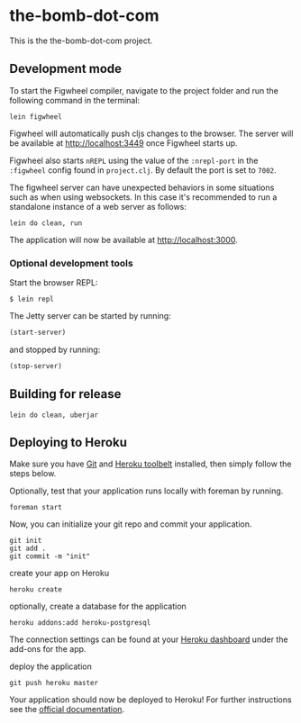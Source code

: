 # the-bomb-dot-com

This is the the-bomb-dot-com project.

## Development mode

To start the Figwheel compiler, navigate to the project folder and run the following command in the terminal:

```
lein figwheel
```

Figwheel will automatically push cljs changes to the browser. The server will be available at [http://localhost:3449](http://localhost:3449) once Figwheel starts up. 

Figwheel also starts `nREPL` using the value of the `:nrepl-port` in the `:figwheel`
config found in `project.clj`. By default the port is set to `7002`.

The figwheel server can have unexpected behaviors in some situations such as when using
websockets. In this case it's recommended to run a standalone instance of a web server as follows:

```
lein do clean, run
```

The application will now be available at [http://localhost:3000](http://localhost:3000).


### Optional development tools

Start the browser REPL:

```
$ lein repl
```
The Jetty server can be started by running:

```clojure
(start-server)
```
and stopped by running:
```clojure
(stop-server)
```


## Building for release

```
lein do clean, uberjar
```

## Deploying to Heroku

Make sure you have [Git](http://git-scm.com/downloads) and [Heroku toolbelt](https://toolbelt.heroku.com/) installed, then simply follow the steps below.

Optionally, test that your application runs locally with foreman by running.

```
foreman start
```

Now, you can initialize your git repo and commit your application.

```
git init
git add .
git commit -m "init"
```
create your app on Heroku

```
heroku create
```

optionally, create a database for the application

```
heroku addons:add heroku-postgresql
```

The connection settings can be found at your [Heroku dashboard](https://dashboard.heroku.com/apps/) under the add-ons for the app.

deploy the application

```
git push heroku master
```

Your application should now be deployed to Heroku!
For further instructions see the [official documentation](https://devcenter.heroku.com/articles/clojure).
